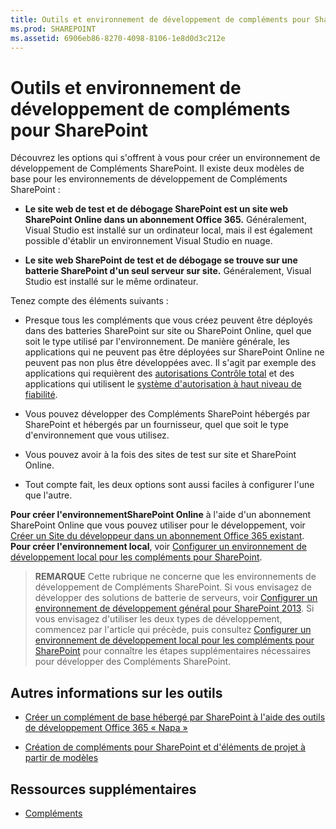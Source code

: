 ```yaml
---
title: Outils et environnement de développement de compléments pour SharePoint
ms.prod: SHAREPOINT
ms.assetid: 6906eb86-8270-4098-8106-1e8d0d3c212e
---
```



# Outils et environnement de développement de compléments pour SharePoint
Découvrez les options qui s'offrent à vous pour créer un environnement de développement de Compléments SharePoint.
Il existe deux modèles de base pour les environnements de développement de Compléments SharePoint :
  
    
    


- **Le site web de test et de débogage SharePoint est un site web SharePoint Online dans un abonnement Office 365.** Généralement, Visual Studio est installé sur un ordinateur local, mais il est également possible d'établir un environnement Visual Studio en nuage.
    
  
- **Le site web SharePoint de test et de débogage se trouve sur une batterie SharePoint d'un seul serveur sur site.** Généralement, Visual Studio est installé sur le même ordinateur.
    
  

Tenez compte des éléments suivants :
  
    
    


- Presque tous les compléments que vous créez peuvent être déployés dans des batteries SharePoint sur site ou SharePoint Online, quel que soit le type utilisé par l'environnement. De manière générale, les applications qui ne peuvent pas être déployées sur SharePoint Online ne peuvent pas non plus être développées avec. Il s'agit par exemple des applications qui requièrent des  [autorisations Contrôle total](add-in-permissions-in-sharepoint-2013.md) et des applications qui utilisent le [système d'autorisation à haut niveau de fiabilité](creating-sharepoint-add-ins-that-use-high-trust-authorization.md).
    
  
- Vous pouvez développer des Compléments SharePoint hébergés par SharePoint et hébergés par un fournisseur, quel que soit le type d'environnement que vous utilisez.
    
  
- Vous pouvez avoir à la fois des sites de test sur site et SharePoint Online.
    
  
- Tout compte fait, les deux options sont aussi faciles à configurer l'une que l'autre.
    
  
 **Pour créer l'environnementSharePoint Online** à l'aide d'un abonnement SharePoint Online que vous pouvez utiliser pour le développement, voir [Créer un Site du développeur dans un abonnement Office 365 existant](create-a-developer-site-on-an-existing-office-365-subscription.md). **Pour créer l'environnement local**, voir [Configurer un environnement de développement local pour les compléments pour SharePoint](set-up-an-on-premises-development-environment-for-sharepoint-add-ins.md).
> **REMARQUE**
> Cette rubrique ne concerne que les environnements de développement de Compléments SharePoint. Si vous envisagez de développer des solutions de batterie de serveurs, voir  [Configurer un environnement de développement général pour SharePoint 2013](http://msdn.microsoft.com/library/08e4e4e1-d960-43fa-85df-f3c279ed6927%28Office.15%29.aspx). Si vous envisagez d'utiliser les deux types de développement, commencez par l'article qui précède, puis consultez  [Configurer un environnement de développement local pour les compléments pour SharePoint](set-up-an-on-premises-development-environment-for-sharepoint-add-ins.md) pour connaître les étapes supplémentaires nécessaires pour développer des Compléments SharePoint.
  
    
    


## Autres informations sur les outils


-  [Créer un complément de base hébergé par SharePoint à l'aide des outils de développement Office 365 « Napa »](create-a-basic-sharepoint-hosted-add-in-by-using-napa-office-365-development-too.md)
    
  
-  [Création de compléments pour SharePoint et d'éléments de projet à partir de modèles](create-sharepoint-add-ins-in-visual-studio.md)
    
  

## Ressources supplémentaires
<a name="bk_addresources"> </a>


-  [Compléments](sharepoint-add-ins.md)
    
  

